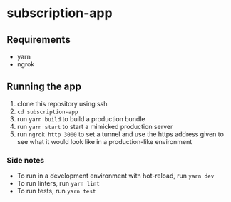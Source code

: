 # subscription-app

## Requirements

- yarn
- ngrok

## Running the app

1. clone this repository using ssh
2. `cd subscription-app`
3. run `yarn build` to build a production bundle
4. run `yarn start` to start a mimicked production server
5. run `ngrok http 3000` to set a tunnel and use the https address given to see what it would look like in a production-like environment

### Side notes

- To run in a development environment with hot-reload, run `yarn dev`
- To run linters, run `yarn lint`
- To run tests, run `yarn test`
